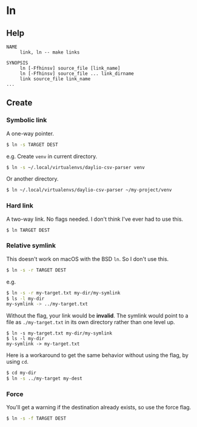 # ln


## Help

```
NAME
     link, ln -- make links

SYNOPSIS
     ln [-Ffhinsv] source_file [link_name]
     ln [-Ffhinsv] source_file ... link_dirname
     link source_file link_name
...
```


## Create

### Symbolic link

A one-way pointer.

```sh
$ ln -s TARGET DEST
```

e.g. Create `venv` in current directory.

```sh
$ ln -s ~/.local/virtualenvs/daylio-csv-parser venv
```

Or another directory.

```sh
$ ln ~/.local/virtualenvs/daylio-csv-parser ~/my-project/venv
```

### Hard link

A two-way link. No flags needed. I don't think I've ever had to use this.

```sh
$ ln TARGET DEST
```

### Relative symlink

This doesn't work on macOS with the BSD `ln`. So I don't use this.

```sh
$ ln -s -r TARGET DEST
```

e.g.

```sh
$ ln -s -r my-target.txt my-dir/my-symlink
$ ls -l my-dir
my-symlink -> ../my-target.txt
```

Without the flag, your link would be **invalid**. The symlink would point to a file as `./my-target.txt` in its own directory rather than one level up.

```console
$ ln -s my-target.txt my-dir/my-symlink
$ ls -l my-dir
my-symlink -> my-target.txt
```

Here is a workaround to get the same behavior without using the flag, by using `cd`.

```sh
$ cd my-dir
$ ln -s ../my-target my-dest
```

### Force

You'll get a warning if the destination already exists, so use the force flag.

```sh
$ ln -s -f TARGET DEST
```
